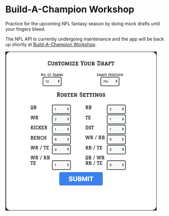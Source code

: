 # Build-A-Champion Workshop

Practice for the upcoming NFL fantasy season by doing mock drafts until your fingers bleed.

The NFL API is currently undergoing maintenance and the app will be back up shortly at [Build-A-Champion Workshop](https://romantic-yonath-4a367e.netlify.app/).

![Redux Form](reduxForm.png)
